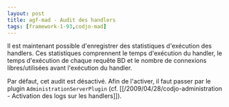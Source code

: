 ```yaml
---
layout: post
title: agf-mad - Audit des handlers
tags: [framework-1-93,codjo-mad]
---
```

Il est maintenant possible d'enregistrer des statistiques d'exécution des handlers.
Ces statistiques comprennent le temps d'exécution du handler, le temps d'exécution de chaque requête BD et le nombre de connexions libres/utilisées avant l'exécution du handler.

Par défaut, cet audit est désactivé. Afin de l'activer, il faut passer par le plugin ```AdministrationServerPlugin``` (cf. [[/2009/04/28/codjo-administration - Activation des logs sur les handlers]]).
